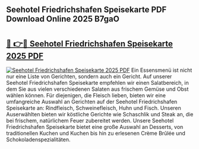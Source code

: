 ## Seehotel Friedrichshafen Speisekarte PDF Download Online 2025 B7gaO

# <h2><a href="http://gc9kdp.nevu.top/?p=Seehotel+Friedrichshafen+Speisekarte">🔗 👉🔴 Seehotel Friedrichshafen Speisekarte 2025 PDF</a></h2>

[![Seehotel Friedrichshafen Speisekarte 2025 PDF](https://i.imgur.com/dBaPXMq.png)](http://gc9kdp.nevu.top/?p=Seehotel+Friedrichshafen+Speisekarte)
Ein Essensmenü ist nicht nur eine Liste von Gerichten, sondern auch ein Gericht. Auf unserer Seehotel Friedrichshafen Speisekarte empfehlen wir einen Salatbereich, in dem Sie aus vielen verschiedenen Salaten aus frischem Gemüse und Obst wählen können. Für diejenigen, die Fleisch lieben, bieten wir eine umfangreiche Auswahl an Gerichten auf der Seehotel Friedrichshafen Speisekarte an: Rindfleisch, Schweinefleisch, Huhn und Fisch. Unseren Auserwählten bieten wir köstliche Gerichte wie Schaschlik und Steak an, die bei frischem, natürlichem Feuer zubereitet werden. Unsere Seehotel Friedrichshafen Speisekarte bietet eine große Auswahl an Desserts, von traditionellen Kuchen und Kuchen bis hin zu erlesenen Crème Brûlée und Schokoladenspezialitäten.
